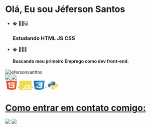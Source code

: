 ## <h1> Olá, Eu sou Jéferson Santos </h1>

- � 👨‍🎓💻 <h3> Estudando HTML JS CSS </h3> 
- � 👨‍💻🤓 <h4> Buscando meu primeiro Emprego como dev front-end. </h4>


 <div>
  <img src="https://komarev.com/ghpvc/?username=jefersonsanttos&color=green" alt="jefersonsanttos" />
 </div>
<div>
  <a href="linkedin.com/in/jefersonsantosjr">
  <img height="180em" src="https://github-readme-stats.vercel.app/api?username=jefersonsanttos&show_icons=true&theme=dark&include_all_commits=true&count_private=true"/>
  <img height="180em" src="https://github-readme-stats.vercel.app/api/top-langs/?username=jefersonsanttos&layout=compact&langs_count=16&theme=dark"/>
  
</div>
  
  <img align="center" alt="Rafa-HTML" height="30" width="40" src="https://raw.githubusercontent.com/devicons/devicon/master/icons/html5/html5-original.svg">
  <img align="center" alt="Rafa-Js" height="30" width="40" src="https://raw.githubusercontent.com/devicons/devicon/master/icons/javascript/javascript-plain.svg">
  <img align="center" alt="Rafa-CSS" height="30" width="40" src="https://raw.githubusercontent.com/devicons/devicon/master/icons/css3/css3-original.svg">
  <img align="center" alt="Rafa-Python" height="30" width="40" src="https://raw.githubusercontent.com/devicons/devicon/master/icons/python/python-original.svg">
  
  ##
 
 <h1> Como entrar em contato comigo: </h1>
<div>
  <a href="https://www.linkedin.com/in/jefersonsanttos" target="_blank"><img src="https://img.shields.io/badge/-LinkedIn-%230077B5?style=for-the-badge&logo=linkedin&logoColor=white" target="_blank"></a> 
  <a href = "mailto:jefersonsantosjr@hotmail.com"><img src="https://img.shields.io/badge/-Gmail-%23333?style=for-the-badge&logo=gmail&logoColor=white" target="_blank"></a>

</div>
 
   
  
